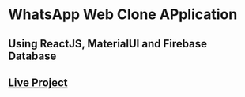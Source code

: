 # WhatsApp Web Clone APplication
## Using ReactJS, MaterialUI and Firebase Database
## [Live Project](https://whatsapp-web-clone-22749.web.app/)
